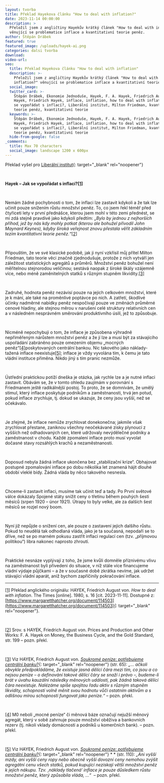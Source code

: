 ```yaml
---
layout: tvorba
title: Překlad Hayekova článku "How to deal with inflation?"
date: 2023-11-14 00:00:00
description: >
  Přeložil jsem z angličtiny Hayekův krátký článek "How to deal with inflation?"
  věnující se problematice inflace a kvantitativní teorie peněz.
author: Štěpán Drábek
featured: true
featured_image: /uploads/hayek-ai.png
categories: dalsi tvorba
download:
video-url:
seo:
  title: Překlad Hayekova článku "How to deal with inflation"
  description: >-
    Přeložil jsem z angličtiny Hayekův krátký článek "How to deal with
    inflation?" věnující se problematice inflace a kvantitativní teorie peněz.
  social_image:
  twitter_card: >-
    Štěpán Drábek, Ekonomie Jednoduše, Hayek, F. A. Hayek, Friedrich August von
    Hayek, Friedrich Hayek, inflace, inflation, how to deal with inflation?, jak
    se vypořádat s inflací?, Liberální institut, Milton Friedman, kvantitativní
    teorie peněz, kvantitativní teorie
  keywords: >-
    Štěpán Drábek, Ekonomie Jednoduše, Hayek, F. A. Hayek, Friedrich August von
    Hayek, Friedrich Hayek, inflace, inflation, how to deal with inflation?, jak
    se vypořádat s inflací?, Liberální institut, Milton Friedman, kvantitativní
    teorie peněz, kvantitativní teorie
  hide-from-google: false
_comments:
  title: Max 70 characters
  social_image: landscape 1200 x 600px
---
```

​​​​​​Překlad vyšel pro&nbsp;[Liberální institut](https://libinst.cz/jak-se-vyporadat-s-inflaci/){: target="_blank" rel="noopener"}

&nbsp;

**Hayek – Jak se vypořádat s inflací?**[**\[1\]**](#_ftn1)

&nbsp;

Nemám žádné pochybnosti o tom, že inflaci lze zastavit kdykoli a že tak lze učinit pouze snížením růstu množství peněz. To, co jsem řekl téměř před čtyřiceti lety v první přednášce, kterou jsem mohl v této zemi přednést, se mi zdá stejně pravdivé jako kdykoli předtím: *„Bylo by jednou z nejhorších příhod, jež by nás kdy mohly potkat (kterou ale bohužel přivodil John Maynard Keynes), kdyby široká veřejnost znovu přestala věřit základním tezím kvantitativní teorie peněz.“*[\[2\]](#_ftn2)

&nbsp;

Připouštím, že ve své klasické podobě, jak ji nyní vzkřísil můj přítel Milton Friedman, tato teorie věci značně zjednodušuje, protože z nich vytváří jen záležitost statistických agregátů a průměrů. Množství peněz bohužel není měřitelnou stejnorodou veličinou; sestává naopak z široké škály vzájemně více, nebo méně zaměnitelných statků s různým stupněm likvidity.[\[3\]](#_ftn3)

&nbsp;

Zadruhé, hodnota peněz nezávisí pouze na jejich celkovém množství, které je k mání, ale také na proměnlivé poptávce po nich. A zatřetí, škodlivé účinky nadměrné nabídky peněz nespočívají pouze ve změnách průměrné cenové hladiny, ale stejnou měrou v narušení celé struktury relativních cen a v následném nesprávném směrování produktivního úsilí, jež to způsobuje.

&nbsp;

Nicméně nepochybuji o tom, že inflace je způsobena výhradně nepřiměřeným nárůstem množství peněz a že jí lze a musí být za stávajícího uspořádání zabráněno pouze omezením objemu „mocných peněz“[\[4\]](#_ftn4)poskytovaných centrální bankou. Nic takového jako náklady-tažená inflace neexistuje[\[5\]](#_ftn5); inflace je vždy vyvolána tím, k čemu je tato vládní instituce přiměna. Nikdo jiný s tím pranic nezmůže.

&nbsp;

Ústřední praktickou potíží dneška je otázka, jak rychle lze a je nutné inflaci zastavit. Obávám se, že v tomto ohledu zaujímám v porovnání s Friedmanem ještě radikálnější postoj. To proto, že se domnívám, že umělý stimul, který inflace poskytuje podnikům a zaměstnanosti, trvá jen potud, pokud inflace zrychluje, tj. dokud se ukazuje, že ceny jsou vyšší, než se očekávalo.

&nbsp;

Je zřejmé, že inflace nemůže zrychlovat donekonečna; jakmile však zrychlovat přestane, zaniknou všechny neočekávané zisky plynoucí z vyšších než odhadovaných cen, které udržovaly nevýdělečné podniky a zaměstnanost v chodu. Každé zpomalení inflace proto musí vyvolat dočasné stavy rozsáhlých krachů a nezaměstnanosti.

&nbsp;

Doposud nebyla žádná inflace ukončena bez „stabilizační krize“. Obhajovat postupné zpomalování inflace po dobu několika let znamená hájit dlouhé období vleklé bídy. Žádná vláda by něco takového nesnesla.

&nbsp;

Chceme-li zastavit inflaci, musíme tak učinit teď a tady. Po První světové válce dokázaly Spojené státy snížit ceny o třetinu během pouhých šesti měsíců (srpen 1920 – únor 1921). Útrapy to byly velké, ale za dalších šest měsíců se rozjel nový boom.

&nbsp;

Nyní již nepůjde o snížení cen, ale pouze o zastavení jejich dalšího růstu. Pokud to neudělá tak odhodlaná vláda, jako je ta současná, nepodaří se to dříve, než se po marném pokusu zastřít inflaci regulací cen (tzv. „příjmovou politikou“) libra nakonec naprosto zhroutí.

&nbsp;

Praktické nesnáze vyplývají z toho, že jsme kvůli domněle příznivému vlivu na zaměstnanost byli přivedeni do situace, v níž stále více financujeme vládní výdaje půjčkami – a že v současné době zkrátka nevíme, jak udržet stávající vládní aparát, aniž bychom zapříčinily pokračování inflace.

---

[\[1\]](applewebdata://972249AD-DA69-4CEA-8204-FBF1839A04FB#_ftnref1) Překlad anglického originálu: HAYEK, Friedrich August von. *How to deal with inflation*. The Times \[online\]. 1980, s. 16 \[cit. 2023-11-11\]. Dostupné z: [https://www.margaretthatcher.org/document/114503](https://www.margaretthatcher.org/document/114503){: target="_blank" rel="noopener"}.

&nbsp;

[\[2\]](applewebdata://972249AD-DA69-4CEA-8204-FBF1839A04FB#_ftnref2) Srov. s HAYEK, Friedrich August von. Prices and Production and Other Works: F. A. Hayek on Money, the Business Cycle, and the Gold Standard, str. 199 – pozn. překl.

&nbsp;

[\[3\]](applewebdata://972249AD-DA69-4CEA-8204-FBF1839A04FB#_ftnref3) Viz HAYEK, Friedrich August von. [*Soukromé peníze: potřebujeme centrální banku*?](https://libinst.cz/book/hayek-f-a-1978-soukrome-penize-potrebujeme-centralni-banku/){: target="_blank" rel="noopener"} (str. 65): *„… ačkoli obvykle předpokládáme, že existuje jasná dělící čára mezi tím, co jsou a co nejsou peníze – o definování takové dělící čáry se snaží i právo –, budeme-li brát v úvahu kauzální následky měnových událostí, pak žádná taková dělící čára neexistuje. Nalézáme spíše spojitou řadu aktiv s různým stupněm likvidity, schopností volně měnit svou hodnotu vůči ostatním aktivům a s odlišnou mírou schopnosti fungovat jako peníze.“* – pozn. překl.

&nbsp;

[\[4\]](applewebdata://972249AD-DA69-4CEA-8204-FBF1839A04FB#_ftnref4) M0 neboli „mocné peníze“ či měnová báze označují nejužší měnový agregát, který v sobě zahrnuje pouze množství oběživa a bankovních rezerv (tj. nikoli vklady domácností a podniků u komerčních bank). – pozn. překl.

&nbsp;

[\[5\]](applewebdata://972249AD-DA69-4CEA-8204-FBF1839A04FB#_ftnref5) Viz HAYEK, Friedrich August von. [*Soukromé peníze: potřebujeme centrální banku*?](https://libinst.cz/book/hayek-f-a-1978-soukrome-penize-potrebujeme-centralni-banku/){: target="_blank" rel="noopener"} \* \* (str. 110): *„Ani vyšší mzdy, ani vyšší ceny ropy nebo obecně vyšší dovozní ceny nemohou zvýšit agregátní cenu všech statků, pokud kupující nezískají větší množství peněz k jejich nákupu. Tzv. ‚náklady tlačená‘ inflace je pouze důsledkem růstu množství peněz, který způsobila vláda, …“* &nbsp;– pozn. překl.